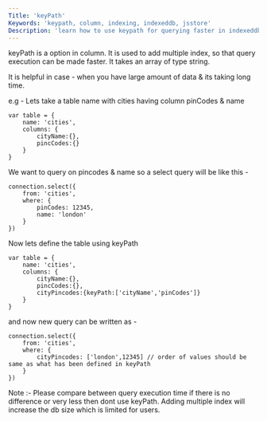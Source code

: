 ```yaml
---
Title: 'keyPath'
Keywords: 'keypath, column, indexing, indexeddb, jsstore'
Description: 'learn how to use keypath for querying faster in indexeddb'
---
```


keyPath is a option in column. It is used to add multiple index, so that query execution can be made faster. It takes an array of type string.

It is helpful in case - when you have large amount of data & its taking long time.

e.g - Lets take a table name with cities having column pinCodes & name

```
var table = {
    name: 'cities',
    columns: {
        cityName:{},
        pincCodes:{}
    }
}

```

We want to query on pincodes & name so a select query will be like this -

```
connection.select({
    from: 'cities',
    where: {
        pinCodes: 12345,
        name: 'london'
    }
})
```

Now lets define the table using keyPath

```
var table = {
    name: 'cities',
    columns: {
        cityName:{},
        pincCodes:{},
        cityPincodes:{keyPath:['cityName','pinCodes']}
    }
}

```

and now new query can be written as -

```
connection.select({
    from: 'cities',
    where: {
        cityPincodes: ['london',12345] // order of values should be same as what has been defined in keyPath
    }
})
```

Note :- Please compare between query execution time if there is no difference or very less then dont use keyPath. Adding multiple index will increase the db size which is limited for users.
